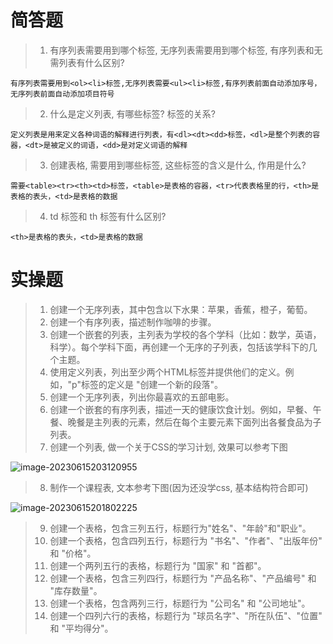 # 简答题

> 1. 有序列表需要用到哪个标签, 无序列表需要用到哪个标签, 有序列表和无需列表有什么区别?

```
有序列表需要用到<ol><li>标签,无序列表需要<ul><li>标签,有序列表前面自动添加序号，无序列表前面自动添加项目符号
```

> 2. 什么是定义列表, 有哪些标签? 标签的关系?

```
定义列表是用来定义各种词语的解释进行列表，有<dl><dt><dd>标签，<dl>是整个列表的容器，<dt>是被定义的词语，<dd>是对定义词语的解释
```

> 3. 创建表格, 需要用到哪些标签, 这些标签的含义是什么, 作用是什么?

```
需要<table><tr><th><td>标签，<table>是表格的容器，<tr>代表表格里的行，<th>是表格的表头，<td>是表格的数据
```





> 4. td 标签和 th 标签有什么区别?

```
<th>是表格的表头，<td>是表格的数据
```





# 实操题

> 1. 创建一个无序列表，其中包含以下水果：苹果，香蕉，橙子，葡萄。
> 2. 创建一个有序列表，描述制作咖啡的步骤。
> 3. 创建一个嵌套的列表，主列表为学校的各个学科（比如：数学，英语，科学）。每个学科下面，再创建一个无序的子列表，包括该学科下的几个主题。
> 4. 使用定义列表，列出至少两个HTML标签并提供他们的定义。例如，"p"标签的定义是 "创建一个新的段落"。
> 5. 创建一个无序列表，列出你最喜欢的五部电影。
> 6. 创建一个嵌套的有序列表，描述一天的健康饮食计划。例如，早餐、午餐、晚餐是主列表的元素，然后在每个主要元素下面列出各餐食品为子列表。
> 7. 创建一个列表, 做一个关于CSS的学习计划, 效果可以参考下图

![image-20230615203120955](https://markdown-1253389072.cos.ap-nanjing.myqcloud.com/202306152031988.png)



> 8. 制作一个课程表, 文本参考下图(因为还没学css, 基本结构符合即可)

![image-20230615201802225](https://markdown-1253389072.cos.ap-nanjing.myqcloud.com/202306152018303.png)

> 9. 创建一个表格，包含三列五行，标题行为"姓名"、"年龄"和"职业"。
> 10. 创建一个表格，包含四列五行，标题行为 "书名"、"作者"、"出版年份" 和 "价格"。
> 11. 创建一个两列五行的表格，标题行为 "国家" 和 "首都"。
> 12. 创建一个表格，包含三列四行，标题行为 "产品名称"、"产品编号" 和 "库存数量"。
> 13. 创建一个表格，包含两列三行，标题行为 "公司名" 和 "公司地址"。
> 14. 创建一个四列六行的表格，标题行为 "球员名字"、"所在队伍"、"位置" 和 "平均得分"。